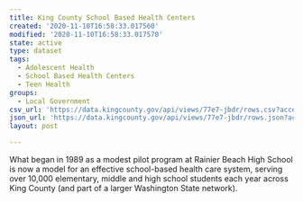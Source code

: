 ```yaml
---
title: King County School Based Health Centers
created: '2020-11-10T16:58:33.017560'
modified: '2020-11-10T16:58:33.017570'
state: active
type: dataset
tags:
  - Adolescent Health
  - School Based Health Centers
  - Teen Health
groups:
  - Local Government
csv_url: 'https://data.kingcounty.gov/api/views/77e7-jbdr/rows.csv?accessType=DOWNLOAD'
json_url: 'https://data.kingcounty.gov/api/views/77e7-jbdr/rows.json?accessType=DOWNLOAD'
layout: post

---
```

What began in 1989 as a modest pilot program at Rainier Beach High School is now a model for an effective school-based health care system, serving over 10,000 elementary, middle and high school students each year across King County (and part of a larger Washington State network).

